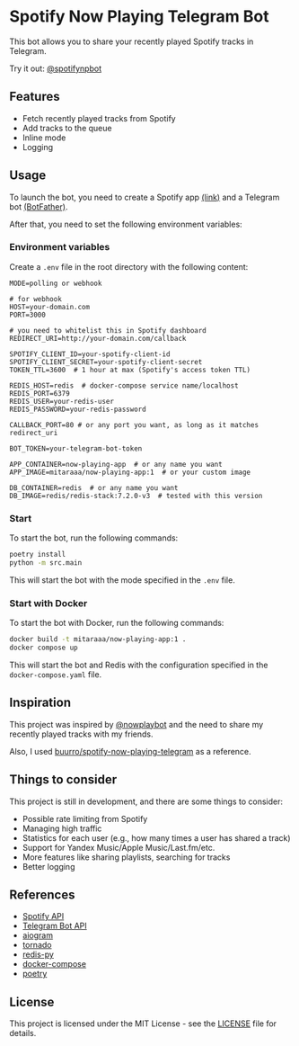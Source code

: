 # Spotify Now Playing Telegram Bot

This bot allows you to share your recently played Spotify tracks in Telegram.

Try it out: [@spotifynpbot](https://t.me/spotifynpbot)

## Features

-   Fetch recently played tracks from Spotify
-   Add tracks to the queue
-   Inline mode
-   Logging

## Usage

To launch the bot, you need to create a Spotify app [(link)](https://developer.spotify.com/dashboard/create) and a Telegram bot [(BotFather)](https://t.me/botfather).

After that, you need to set the following environment variables:

### Environment variables

Create a `.env` file in the root directory with the following content:

```properties
MODE=polling or webhook

# for webhook
HOST=your-domain.com
PORT=3000

# you need to whitelist this in Spotify dashboard
REDIRECT_URI=http://your-domain.com/callback

SPOTIFY_CLIENT_ID=your-spotify-client-id
SPOTIFY_CLIENT_SECRET=your-spotify-client-secret
TOKEN_TTL=3600  # 1 hour at max (Spotify's access token TTL)

REDIS_HOST=redis  # docker-compose service name/localhost
REDIS_PORT=6379
REDIS_USER=your-redis-user
REDIS_PASSWORD=your-redis-password

CALLBACK_PORT=80 # or any port you want, as long as it matches redirect_uri

BOT_TOKEN=your-telegram-bot-token

APP_CONTAINER=now-playing-app  # or any name you want
APP_IMAGE=mitaraaa/now-playing-app:1  # or your custom image

DB_CONTAINER=redis  # or any name you want
DB_IMAGE=redis/redis-stack:7.2.0-v3  # tested with this version
```

### Start

To start the bot, run the following commands:

```sh
poetry install
python -m src.main
```

This will start the bot with the mode specified in the `.env` file.

### Start with Docker

To start the bot with Docker, run the following commands:

```sh
docker build -t mitaraaa/now-playing-app:1 .
docker compose up
```

This will start the bot and Redis with the configuration specified in the `docker-compose.yaml` file.

## Inspiration

This project was inspired by [@nowplaybot](https://t.me/nowplaybot) and the need to share my recently played tracks with my friends.

Also, I used [buurro/spotify-now-playing-telegram](https://github.com/buurro/spotify-now-playing-telegram) as a reference.

## Things to consider

This project is still in development, and there are some things to consider:

-   Possible rate limiting from Spotify
-   Managing high traffic
-   Statistics for each user (e.g., how many times a user has shared a track)
-   Support for Yandex Music/Apple Music/Last.fm/etc.
-   More features like sharing playlists, searching for tracks
-   Better logging

## References

-   [Spotify API](https://developer.spotify.com/documentation/web-api/)
-   [Telegram Bot API](https://core.telegram.org/bots/api)
-   [aiogram](https://docs.aiogram.dev/en/latest/)
-   [tornado](https://www.tornadoweb.org/en/stable/)
-   [redis-py](https://redis-py.readthedocs.io/en/stable/)
-   [docker-compose](https://docs.docker.com/compose/)
-   [poetry](https://python-poetry.org/)

## License

This project is licensed under the MIT License - see the [LICENSE](LICENSE) file for details.
